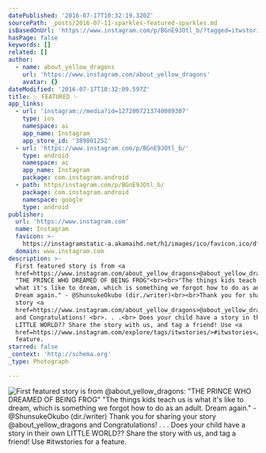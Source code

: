 ```yaml
---
datePublished: '2016-07-17T10:32:19.320Z'
sourcePath: _posts/2016-07-11-sparkles-featured-sparkles.md
isBasedOnUrl: 'https://www.instagram.com/p/BGnE9JOtl_b/?tagged=itwstories'
hasPage: false
keywords: []
related: []
author:
  - name: about_yellow_dragons
    url: 'https://www.instagram.com/about_yellow_dragons'
    avatar: {}
dateModified: '2016-07-17T10:32:09.597Z'
title: ✨ FEATURED ✨
app_links:
  - url: 'instagram://media?id=1272007213740089307'
    type: ios
    namespace: ai
    app_name: Instagram
    app_store_id: '389801252'
  - url: 'https://www.instagram.com/p/BGnE9JOtl_b/'
    type: android
    namespace: ai
    app_name: Instagram
    package: com.instagram.android
  - path: https/instagram.com/p/BGnE9JOtl_b/
    package: com.instagram.android
    namespace: google
    type: android
publisher:
  url: 'https://www.instagram.com'
  name: Instagram
  favicon: >-
    https://instagramstatic-a.akamaihd.net/h1/images/ico/favicon.ico/dfa85bb1fd63.ico
  domain: www.instagram.com
description: >-
  First featured story is from <a
  href=https://www.instagram.com/about_yellow_dragons>@about_yellow_dragons</a>:
  "THE PRINCE WHO DREAMED OF BEING FROG"<br><br>"The things kids teach us is
  what it's like to dream, which is something we forgot how to do as an adult.
  Dream again." - @ShunsukeOkubo (dir./writer)<br><br>Thank you for sharing your
  story <a
  href=https://www.instagram.com/about_yellow_dragons>@about_yellow_dragons</a>
  and Congratulations! <br>. . .<br> Does your child have a story in their own
  LITTLE WORLD?? Share the story with us, and tag a friend! Use <a
  href=https://www.instagram.com/explore/tags/itwstories/>#itwstories</a> for a
  feature.
starred: false
_context: 'http://schema.org'
_type: Photograph

---
```

![First featured story is from <a href=https://www.instagram.com/about_yellow_dragons>@about_yellow_dragons</a>: "THE PRINCE WHO DREAMED OF BEING FROG"<br><br>"The things kids teach us is what it's like to dream, which is something we forgot how to do as an adult. Dream again." - @ShunsukeOkubo (dir./writer)<br><br>Thank you for sharing your story <a href=https://www.instagram.com/about_yellow_dragons>@about_yellow_dragons</a> and Congratulations! <br>. . .<br> Does your child have a story in their own LITTLE WORLD?? Share the story with us, and tag a friend! Use <a href=https://www.instagram.com/explore/tags/itwstories/>#itwstories</a> for a feature.](https://s3-us-west-2.amazonaws.com/the-grid-img/p/6574b22f7941d2d99bb46e11a0e473c445f82099.jpg)